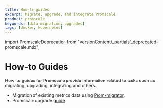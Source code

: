 ```yaml
---
title: How-to guides
excerpt: Migrate, upgrade, and integrate Promscale
product: promscale
keywords: [data migration, upgrades]
tags: [docker, kubernetes]
---
```


import PromscaleDeprecation from "versionContent/_partials/_deprecated-promscale.mdx";

# How-to Guides

<PromscaleDeprecation />

How-to guides for Promscale provide information related to tasks
such as migrating, upgrading, integrating and others.

*   Migration of existing metrics data using [Prom-migrator][prom-migrator].
*   Promscale upgrade [guide][upgrade-guide].

[prom-migrator]: /promscale/:currentVersion:/guides/prom-migrator/
[upgrade-guide]: /promscale/:currentVersion:/guides/upgrade/

